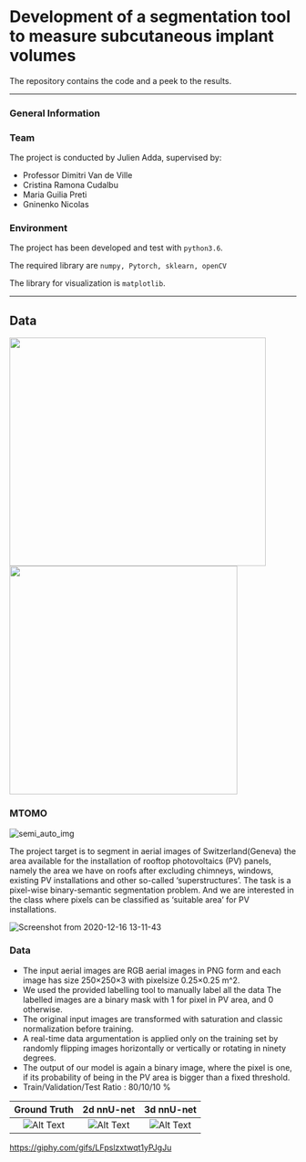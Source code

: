 # Development of a segmentation tool to measure subcutaneous implant volumes

The repository contains the code and a peek to the results. 

* * *
### General Information

### Team
The project is conducted by Julien Adda, supervised by:
- Professor Dimitri Van de Ville
- Cristina Ramona Cudalbu
- Maria Guilia Preti 
- Gninenko Nicolas


### Environment
The project has been developed and test with `python3.6`.

The required library are `numpy, Pytorch, sklearn, openCV`

The library for visualization is `matplotlib`.

* * *
## Data

<img width="450" height="400" src="https://user-images.githubusercontent.com/73229139/172062634-8bdddb73-64f1-4582-9c5f-7c27fb09a8b0.png"> <img src="https://media.giphy.com/media/LFpslzxtwqt1yPJgJu/giphy-downsized.gif" width="400" height="400"/>


### MTOMO

![semi_auto_img](https://user-images.githubusercontent.com/73229139/172062095-7b08c504-1cf5-44c0-9655-bcecbbb8a967.png)

The project target is to segment in aerial images of Switzerland(Geneva) the area available for the installation of rooftop photovoltaics (PV) panels, namely the area we have on roofs after excluding chimneys, windows, existing PV installations and other so-called ‘superstructures’. The task is a pixel-wise binary-semantic segmentation problem. And we are interested in the class where pixels can be classified as ‘suitable area’ for PV installations.

![Screenshot from 2020-12-16 13-11-43](https://user-images.githubusercontent.com/32882147/102347151-47643980-3fa0-11eb-83c7-354c90462914.png)

### Data
- The input aerial images are RGB aerial images in PNG form and  each  image  has  size 250×250×3 with pixelsize 0.25×0.25 m^2. 
- We used the provided labelling tool to manually label all the data The labelled images are a binary mask with 1 for pixel in PV area, and 0 otherwise.
- The original input images are transformed with saturation and classic normalization before training. 
- A real-time data argumentation is applied only on the training set by randomly flipping images horizontally or vertically or rotating in ninety degrees.
- The  output  of  our  model  is again a binary image, where the pixel is one, if its probability of being in the PV area is bigger than a fixed threshold.
- Train/Validation/Test Ratio : 80/10/10 \%


Ground Truth             |  2d nnU-net |  3d nnU-net
:-------------------------:|:-------------------------:|:-------------------------:
![Alt Text](https://media.giphy.com/media/LFpslzxtwqt1yPJgJu/giphy-downsized.gif)  |  ![Alt Text](https://media.giphy.com/media/LFpslzxtwqt1yPJgJu/giphy-downsized.gif) |  ![Alt Text](https://media.giphy.com/media/LFpslzxtwqt1yPJgJu/giphy-downsized.gif)




https://giphy.com/gifs/LFpslzxtwqt1yPJgJu 
